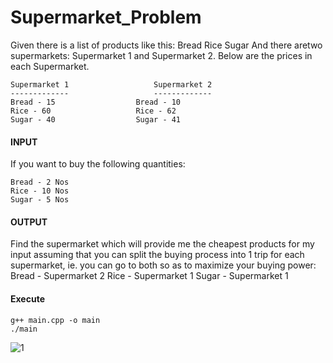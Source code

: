 # Supermarket_Problem

Given there is a list of products like this:
	Bread
	Rice
	Sugar
And there aretwo supermarkets: Supermarket 1 and Supermarket 2. Below are the prices in each Supermarket.

	Supermarket 1					Supermarket 2
	-------------					-------------
	Bread - 15					Bread - 10
	Rice - 60					Rice - 62
	Sugar - 40					Sugar - 41
	
#### INPUT
If you want to buy the following quantities:

	Bread - 2 Nos
	Rice - 10 Nos
	Sugar - 5 Nos
	
#### OUTPUT
Find the supermarket which will provide me the cheapest products for my input assuming that you can split the buying process into 1 trip for each supermarket, ie. you can go to both so as to maximize your buying power:
	Bread - Supermarket 2
	Rice - Supermarket 1
	Sugar - Supermarket 1
	
#### Execute
	g++ main.cpp -o main
	./main
	
![1](https://user-images.githubusercontent.com/50991324/62614385-ebf45700-b928-11e9-9ab1-4b200bbc8fac.png)
